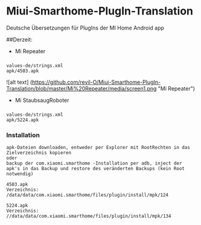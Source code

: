 # Miui-Smarthome-PlugIn-Translation
Deutsche Übersetzungen für PlugIns der MI Home Android app

##Derzeit:

- Mi Repeater
###
```
values-de/strings.xml
apk/4503.apk
```
![alt text] (https://github.com/revil-O/Miui-Smarthome-PlugIn-Translation/blob/master/Mi%20Repeater/media/screen1.png "Mi Repeater")

- Mi StaubsaugRoboter
###
```
values-de/strings.xml
apk/5224.apk
```

### Installation 
```
apk-Dateien downloaden, entweder per Explorer mit RootRechten in das Zielverzeichnis kopieren
oder
backup der com.xiaomi.smarthome -Installation per adb, inject der apk's in das Backup und restore des veränderten Backups (kein Root notwendig)

4503.apk
Verzeichnis:  /data/data/com.xiaomi.smarthome/files/plugin/install/mpk/124

5224.apk
Verzeichnis:  //data/data/com.xiaomi.smarthome/files/plugin/install/mpk/134
```
